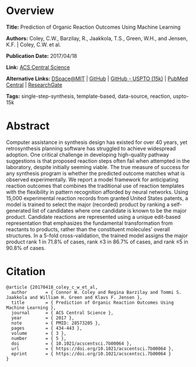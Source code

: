 # Overview
**Title:**
Prediction of Organic Reaction Outcomes Using Machine Learning

**Authors:**
Coley, C.W., Barzilay, R., Jaakkola, T.S., Green, W.H., and Jensen, K.F. |
Coley, C.W. et al.

**Publication Date:**
2017/04/18

**Link:**
[ACS Central Science](https://pubs.acs.org/doi/10.1021/acscentsci.7b00064)

**Alternative Links:**
[DSpace@MIT](https://dspace.mit.edu/handle/1721.1/110706) |
[GitHub](https://github.com/connorcoley/ochem_predict_nn) |
[GitHub - USPTO (15k)](https://github.com/wengong-jin/nips17-rexgen) |
[PubMed Central](https://www.ncbi.nlm.nih.gov/pmc/articles/PMC5445544) |
[ResearchGate](https://www.researchgate.net/publication/316354788_Prediction_of_Organic_Reaction_Outcomes_Using_Machine_Learning)

**Tags:**
single-step-synthesis, template-based, data-source, reaction, uspto-15k


# Abstract
Computer assistance in synthesis design has existed for over 40 years, yet retrosynthesis planning software has struggled to achieve widespread adoption.
One critical challenge in developing high-quality pathway suggestions is that proposed reaction steps often fail when attempted in the laboratory, despite initially seeming viable.
The true measure of success for any synthesis program is whether the predicted outcome matches what is observed experimentally.
We report a model framework for anticipating reaction outcomes that combines the traditional use of reaction templates with the flexibility in pattern recognition afforded by neural networks.
Using 15,000 experimental reaction records from granted United States patents, a model is trained to select the major (recorded) product by ranking a self-generated list of candidates where one candidate is known to be the major product.
Candidate reactions are represented using a unique edit-based representation that emphasizes the fundamental transformation from reactants to products, rather than the constituent molecules' overall structures.
In a 5-fold cross-validation, the trained model assigns the major product rank 1 in 71.8% of cases, rank ≤3 in 86.7% of cases, and rank ≤5 in 90.8% of cases.


# Citation
```
@article {20170418_coley_c_w_et_al,
  author       = { Connor W. Coley and Regina Barzilay and Tommi S. Jaakkola and William H. Green and Klavs F. Jensen },
  title        = { Prediction of Organic Reaction Outcomes Using Machine Learning },
  journal      = { ACS Central Science },
  year         = { 2017 },
  note         = { PMID: 28573205 },
  pages        = { 434-443 },
  volume       = { 3 },
  number       = { 5 },
  doi          = { 10.1021/acscentsci.7b00064 },
  url          = { https://doi.org/10.1021/acscentsci.7b00064 },
  eprint       = { https://doi.org/10.1021/acscentsci.7b00064 }
}
```
